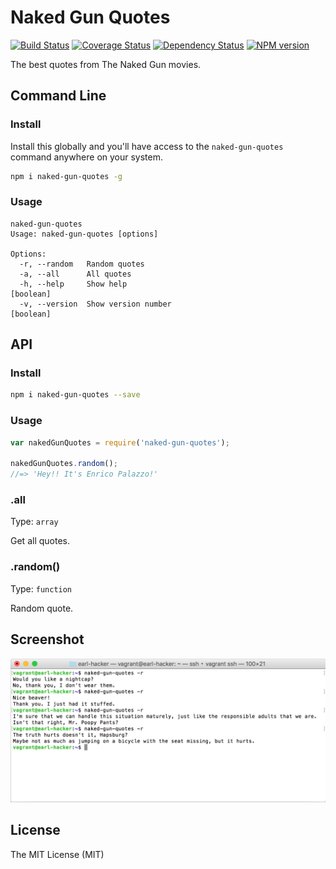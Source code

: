 Naked Gun Quotes
================

[![Build Status][travis-image]][travis-url]
[![Coverage Status][coveralls-image]][coveralls-url]
[![Dependency Status][david-image]][david-url]
[![NPM version][npm-image]][npm-url]

The best quotes from The Naked Gun movies.

Command Line
------------

### Install

Install this globally and you'll have access to the `naked-gun-quotes` command
anywhere on your system.

```bash
npm i naked-gun-quotes -g
```

### Usage

```console
naked-gun-quotes
Usage: naked-gun-quotes [options]

Options:
  -r, --random   Random quotes
  -a, --all      All quotes
  -h, --help     Show help                                             [boolean]
  -v, --version  Show version number                                   [boolean]
```

API
---

### Install

```bash
npm i naked-gun-quotes --save
```

### Usage

```javascript
var nakedGunQuotes = require('naked-gun-quotes');

nakedGunQuotes.random();
//=> 'Hey!! It's Enrico Palazzo!'
```

### .all

Type: `array`

Get all quotes.

### .random()

Type: `function`

Random quote.

Screenshot
----------

![command line screenshot](https://raw.githubusercontent.com/earl-hacker/naked-gun-quotes/master/docs/screenshot.png)

License
-------

The MIT License (MIT)

[npm-image]: https://img.shields.io/npm/v/naked-gun-quotes.svg
[npm-url]: https://www.npmjs.com/package/naked-gun-quotes
[travis-image]: https://travis-ci.org/earl-hacker/naked-gun-quotes.svg?branch=master
[travis-url]: https://travis-ci.org/earl-hacker/naked-gun-quotes
[coveralls-image]: https://coveralls.io/repos/github/earl-hacker/naked-gun-quotes/badge.svg
[coveralls-url]: https://coveralls.io/github/earl-hacker/naked-gun-quotes
[david-image]: https://david-dm.org/earl-hacker/naked-gun-quotes/status.svg
[david-url]: https://david-dm.org/earl-hacker/naked-gun-quotes
